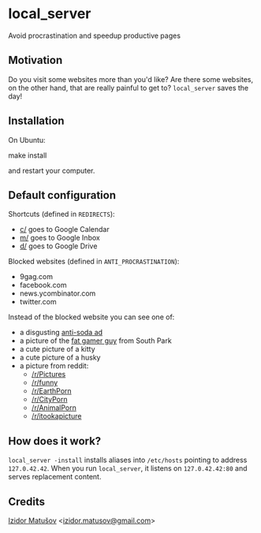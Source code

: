 local_server
============

Avoid procrastination and speedup productive pages

## Motivation

Do you visit some websites more than you'd like? Are there some websites, on the other hand, that are really painful to get to? `local_server` saves the day!

## Installation

On Ubuntu:

  make install

and restart your computer.

## Default configuration

Shortcuts (defined in `REDIRECTS`):

 - [c/](http://c/) goes to Google Calendar
 - [m/](http://m/) goes to Google Inbox
 - [d/](http://d/) goes to Google Drive

Blocked websites (defined in `ANTI_PROCRASTINATION`):

 - 9gag.com
 - facebook.com
 - news.ycombinator.com
 - twitter.com

Instead of the blocked website you can see one of:

 - a disgusting [anti-soda ad](http://www.youtube.com/embed/Naj5NIVl4mw)
 - a picture of the [fat gamer guy](https://www.youtube.com/watch?v=MT0-OL_71yU) from South Park
 - a cute picture of a kitty
 - a cute picture of a husky
 - a picture from reddit:
   - [/r/Pictures](http://reddit.com/r/Pictures)
   - [/r/funny](http://reddit.com/r/funny)
   - [/r/EarthPorn](http://reddit.com/r/EarthPorn)
   - [/r/CityPorn](http://reddit.com/r/CityPorn)
   - [/r/AnimalPorn](http://reddit.com/r/AnimalPorn)
   - [/r/itookapicture](http://reddit.com/r/itookapicture)

## How does it work?

`local_server -install` installs aliases into `/etc/hosts` pointing to address `127.0.42.42`. When you run `local_server`, it listens on `127.0.42.42:80` and serves replacement content.

## Credits

[Izidor Matušov](http://izidor.io) <[izidor.matusov@gmail.com](mailto:izidor.matusov@gmail.com)>
